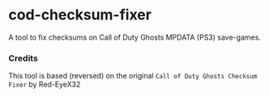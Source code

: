 # cod-checksum-fixer

A tool to fix checksums on Call of Duty Ghosts MPDATA (PS3) save-games.

### Credits

This tool is based (reversed) on the original `Call of Duty Ghosts Checksum Fixer` by Red-EyeX32
